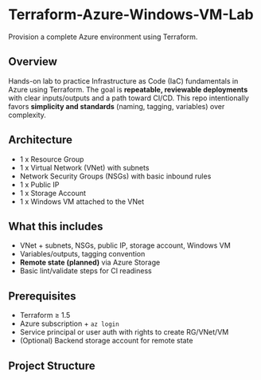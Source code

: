 # Terraform-Azure-Windows-VM-Lab
Provision a complete Azure environment using Terraform.

## Overview
Hands-on lab to practice Infrastructure as Code (IaC) fundamentals in Azure using Terraform.
The goal is **repeatable, reviewable deployments** with clear inputs/outputs and a path toward CI/CD.
This repo intentionally favors **simplicity and standards** (naming, tagging, variables) over complexity.

## Architecture 
- 1 x Resource Group
- 1 x Virtual Network (VNet) with subnets
- Network Security Groups (NSGs) with basic inbound rules
- 1 x Public IP
- 1 x Storage Account
- 1 x Windows VM attached to the VNet


## What this includes
- VNet + subnets, NSGs, public IP, storage account, Windows VM
- Variables/outputs, tagging convention
- **Remote state (planned)** via Azure Storage
- Basic lint/validate steps for CI readiness

## Prerequisites
- Terraform ≥ 1.5
- Azure subscription + `az login`
- Service principal or user auth with rights to create RG/VNet/VM
- (Optional) Backend storage account for remote state

## Project Structure
